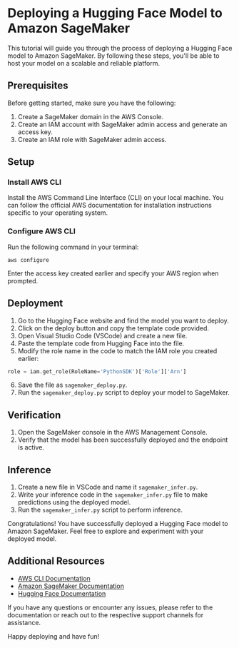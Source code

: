 
# Deploying a Hugging Face Model to Amazon SageMaker

This tutorial will guide you through the process of deploying a Hugging Face model to Amazon SageMaker. By following these steps, you'll be able to host your model on a scalable and reliable platform.

## Prerequisites

Before getting started, make sure you have the following:

1. Create a SageMaker domain in the AWS Console.
2. Create an IAM account with SageMaker admin access and generate an access key.
3. Create an IAM role with SageMaker admin access.

## Setup

### Install AWS CLI

Install the AWS Command Line Interface (CLI) on your local machine. You can follow the official AWS documentation for installation instructions specific to your operating system.

### Configure AWS CLI

Run the following command in your terminal:

```
aws configure
```

Enter the access key created earlier and specify your AWS region when prompted.

## Deployment

1. Go to the Hugging Face website and find the model you want to deploy.
2. Click on the deploy button and copy the template code provided.
3. Open Visual Studio Code (VSCode) and create a new file.
4. Paste the template code from Hugging Face into the file.
5. Modify the role name in the code to match the IAM role you created earlier:

```python
role = iam.get_role(RoleName='PythonSDK')['Role']['Arn']
```

6. Save the file as `sagemaker_deploy.py`.
7. Run the `sagemaker_deploy.py` script to deploy your model to SageMaker.

## Verification

1. Open the SageMaker console in the AWS Management Console.
2. Verify that the model has been successfully deployed and the endpoint is active.

## Inference

1. Create a new file in VSCode and name it `sagemaker_infer.py`.
2. Write your inference code in the `sagemaker_infer.py` file to make predictions using the deployed model.
3. Run the `sagemaker_infer.py` script to perform inference.

Congratulations! You have successfully deployed a Hugging Face model to Amazon SageMaker. Feel free to explore and experiment with your deployed model.

## Additional Resources

- [AWS CLI Documentation](https://aws.amazon.com/cli/)
- [Amazon SageMaker Documentation](https://docs.aws.amazon.com/sagemaker/)
- [Hugging Face Documentation](https://huggingface.co/docs/)

If you have any questions or encounter any issues, please refer to the documentation or reach out to the respective support channels for assistance.

Happy deploying and have fun!